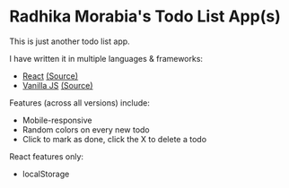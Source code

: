 # Radhika Morabia's Todo List App(s)

This is just another todo list app.

I have written it in multiple languages & frameworks:

- [React](http://rmorabia.com/todo) [(Source)](http://github.com/rmorabia/todo)
- [Vanilla JS](http://rmorabia.com/todo) [(Source)](http://github.com/rmorabia/todo/tree/js)

Features (across all versions) include:

- Mobile-responsive
- Random colors on every new todo
- Click to mark as done, click the X to delete a todo

React features only:

- localStorage
